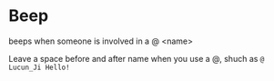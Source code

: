 # Beep
beeps when someone is involved in a @ &lt;name> 

Leave a space before and after name when you use a @, shuch as `@ Lucun_Ji Hello!`

